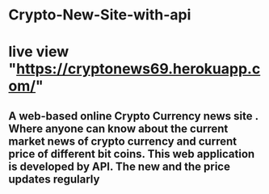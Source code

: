 # Crypto-New-Site-with-api
# live view "https://cryptonews69.herokuapp.com/"
## A web-based online Crypto Currency news site . Where anyone can know about the current market news of crypto currency and current price of different bit coins. This web application is developed by API. The new and the price updates regularly
